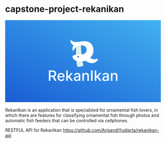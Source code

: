 # capstone-project-rekanikan

![alt text](https://github.com//SemarajayaVP/capstone-project-rekanikan/blob/main/RekanIkanHeader.png?raw=true)

RekanIkan is an application that is specialized for ornamental fish lovers, in which there are features for classifying ornamental fish through photos and automatic fish feeders that can be controlled via cellphones.

RESTFUL API for RekanIkan
https://github.com/ArisandiYudiarta/rekanikan-api
